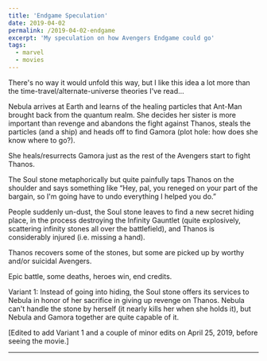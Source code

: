 ```yaml
---
title: 'Endgame Speculation'
date: 2019-04-02
permalink: /2019-04-02-endgame
excerpt: 'My speculation on how Avengers Endgame could go'
tags:
  - marvel
  - movies
---
```


There's no way it would unfold this way, but I like this idea a lot more than the time-travel/alternate-universe theories I've read...

Nebula arrives at Earth and learns of the healing particles that Ant-Man brought back from the quantum realm. She decides her sister is more important than revenge and abandons the fight against Thanos, steals the particles (and a ship) and heads off to find Gamora (plot hole: how does she know where to go?).

She heals/resurrects Gamora just as the rest of the Avengers start to fight Thanos.

The Soul stone metaphorically but quite painfully taps Thanos on the shoulder and says something like “Hey, pal, you reneged on your part of the bargain, so I'm going have to undo everything I helped you do.”

People suddenly un-dust, the Soul stone leaves to find a new secret hiding place, in the process destroying the Infinity Gauntlet (quite explosively, scattering infinity stones all over the battlefield), and Thanos is considerably injured (i.e. missing a hand).

Thanos recovers some of the stones, but some are picked up by worthy and/or suicidal Avengers.

Epic battle, some deaths, heroes win, end credits.

Variant 1: Instead of going into hiding, the Soul stone offers its services to Nebula in honor of her sacrifice in giving up revenge on Thanos. Nebula can't handle the stone by herself (it nearly kills her when she holds it), but Nebula and Gamora together are quite capable of it.

[Edited to add Variant 1 and a couple of minor edits on April 25, 2019, before seeing the movie.]

---

